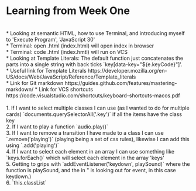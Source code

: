 <h1>Learning from Week One</h1> 
<br>
* Looking at semantic HTML, how to use Terminal, and introducing myself to 'Execute Program', 'JavaScript 30' <br>
* Terminal: open .html (index.html) will open index in browser <br>
* Terminal: code .html (index.hmtl) will run on VCS <br>
* Looking at Template Literals: The default function just concatenates the parts into a single string  with back ticks `key[data-key="${e.keyCode}"]'. <br>
* Useful link for Template Literals https://developer.mozilla.org/en-US/docs/Web/JavaScript/Reference/Template_literals <br>
* Link for Git markdown https://guides.github.com/features/mastering-markdown/
* Link for VCS shortcuts https://code.visualstudio.com/shortcuts/keyboard-shortcuts-macos.pdf
<br>
<br>
1. If I want to select multiple classes I can use (as I wanted to do for multiple cards) `documents.querySelectorAll('.key')` if all the items have the class key <br>
2. If I want to play a function `audio.play()` <br>
3. If I want to remove a transition I have made to a class I can use <br> `.remove('playing')` (playing being a set of css rules), likewise I can add this using `.add('playing')` <br>
4. If I want to select each element in an array I can use something like `keys.forEach()` which will select each element in the array 'keys'  <br>
5. Getting to grips with `addEventListener('keydown', playSound)` where the function is playSound, and the in " is looking out for event, in this case keydown.) <br>
6. `this.classList`
